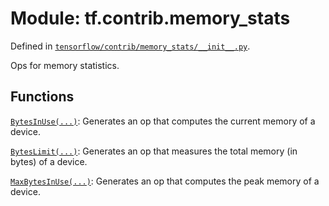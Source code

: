 <div itemscope itemtype="http://developers.google.com/ReferenceObject">
<meta itemprop="name" content="tf.contrib.memory_stats" />
<meta itemprop="path" content="Stable" />
</div>

# Module: tf.contrib.memory_stats



Defined in [`tensorflow/contrib/memory_stats/__init__.py`](/code/stable/tensorflow/contrib/memory_stats/__init__.py).

Ops for memory statistics.


## Functions

[`BytesInUse(...)`](../../tf/contrib/memory_stats/BytesInUse.md): Generates an op that computes the current memory of a device.

[`BytesLimit(...)`](../../tf/contrib/memory_stats/BytesLimit.md): Generates an op that measures the total memory (in bytes) of a device.

[`MaxBytesInUse(...)`](../../tf/contrib/memory_stats/MaxBytesInUse.md): Generates an op that computes the peak memory of a device.

